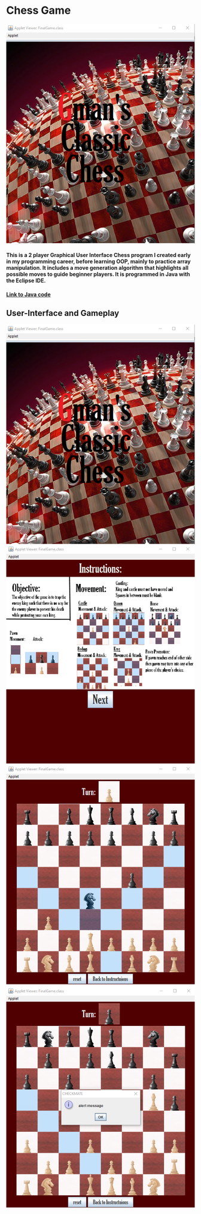# Chess Game
![](images/homescreen.png "Splash Screen")
#### This is a 2 player Graphical User Interface Chess program I created early in my programming career, before learning OOP, mainly to practice array manipulation. It includes a move generation algorithm that highlights all possible moves to guide beginner players. It is programmed in Java with the Eclipse IDE.
#### [Link to Java code](https://github.com/GursherBaath/BringYourOwnBookApp/tree/master/app/src/main/java/com/example/bringyourownbook)
## User-Interface and Gameplay
![](images/homescreen.png "Splash Screen")
![](images/instructionscreen.png "Instructions Screen")
![](images/gameplay.png "Queen is selected")
![](images/realcheckmate.png "Player moves Queen to cause checkmate")
